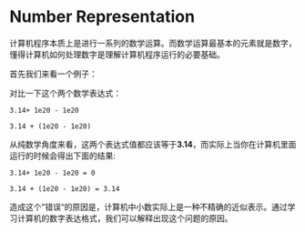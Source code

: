 # Number Representation

计算机程序本质上是进行一系列的数学运算。而数学运算最基本的元素就是数字，懂得计算机如何处理数字是理解计算机程序运行的必要基础。

首先我们来看一个例子：

对比一下这个两个数学表达式：

`3.14+ 1e20 - 1e20`

`3.14 + (1e20 - 1e20)`

从纯数学角度来看，这两个表达式值都应该等于**3.14**，而实际上当你在计算机里面运行的时候会得出下面的结果:

`3.14+ 1e20 - 1e20 = 0`

`3.14 + (1e20 - 1e20) = 3.14`

造成这个”错误“的原因是，计算机中小数实际上是一种不精确的近似表示。通过学习计算机的数字表达格式，我们可以解释出现这个问题的原因。
